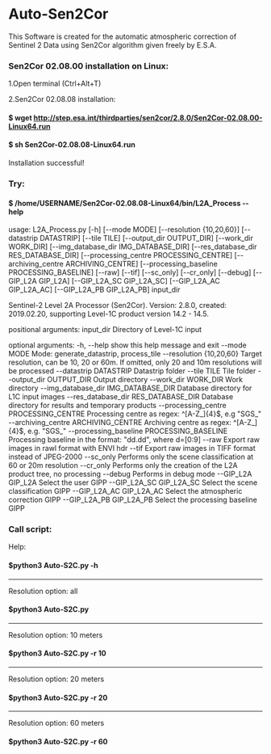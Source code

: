 # Auto-Sen2Cor
This Software is created for the automatic atmospheric correction of Sentinel 2 Data using Sen2Cor algorithm given freely by E.S.A.

### Sen2Cor 02.08.00 installation on Linux:

1.Open terminal (Ctrl+Alt+T)

2.Sen2Cor 02.08.08 installation:
#### $ wget http://step.esa.int/thirdparties/sen2cor/2.8.0/Sen2Cor-02.08.00-Linux64.run

#### $ sh Sen2Cor-02.08.08-Linux64.run

Installation successful!

### Try:
#### $ /home/USERNAME/Sen2Cor-02.08.08-Linux64/bin/L2A_Process --help

usage: L2A_Process.py [-h] [--mode MODE] [--resolution {10,20,60}]
                      [--datastrip DATASTRIP] [--tile TILE]
                      [--output_dir OUTPUT_DIR] [--work_dir WORK_DIR]
                      [--img_database_dir IMG_DATABASE_DIR]
                      [--res_database_dir RES_DATABASE_DIR]
                      [--processing_centre PROCESSING_CENTRE]
                      [--archiving_centre ARCHIVING_CENTRE]
                      [--processing_baseline PROCESSING_BASELINE] [--raw]
                      [--tif] [--sc_only] [--cr_only] [--debug]
                      [--GIP_L2A GIP_L2A] [--GIP_L2A_SC GIP_L2A_SC]
                      [--GIP_L2A_AC GIP_L2A_AC] [--GIP_L2A_PB GIP_L2A_PB]
                      input_dir

Sentinel-2 Level 2A Processor (Sen2Cor). Version: 2.8.0, created: 2019.02.20,
supporting Level-1C product version 14.2 - 14.5.

positional arguments:
  input_dir             Directory of Level-1C input

optional arguments:
  -h, --help            show this help message and exit
  --mode MODE           Mode: generate_datastrip, process_tile
  --resolution {10,20,60}
                        Target resolution, can be 10, 20 or 60m. If omitted,
                        only 20 and 10m resolutions will be processed
  --datastrip DATASTRIP
                        Datastrip folder
  --tile TILE           Tile folder
  --output_dir OUTPUT_DIR
                        Output directory
  --work_dir WORK_DIR   Work directory
  --img_database_dir IMG_DATABASE_DIR
                        Database directory for L1C input images
  --res_database_dir RES_DATABASE_DIR
                        Database directory for results and temporary products
  --processing_centre PROCESSING_CENTRE
                        Processing centre as regex: ^[A-Z_]{4}$, e.g "SGS_"
  --archiving_centre ARCHIVING_CENTRE
                        Archiving centre as regex: ^[A-Z_]{4}$, e.g. "SGS_"
  --processing_baseline PROCESSING_BASELINE
                        Processing baseline in the format: "dd.dd", where
                        d=[0:9]
  --raw                 Export raw images in rawl format with ENVI hdr
  --tif                 Export raw images in TIFF format instead of JPEG-2000
  --sc_only             Performs only the scene classification at 60 or 20m
                        resolution
  --cr_only             Performs only the creation of the L2A product tree, no
                        processing
  --debug               Performs in debug mode
  --GIP_L2A GIP_L2A     Select the user GIPP
  --GIP_L2A_SC GIP_L2A_SC
                        Select the scene classification GIPP
  --GIP_L2A_AC GIP_L2A_AC
                        Select the atmospheric correction GIPP
  --GIP_L2A_PB GIP_L2A_PB
                        Select the processing baseline GIPP

### Call script:

Help:
#### $python3 Auto-S2C.py -h
------------------------------------------
Resolution option: all
#### $python3 Auto-S2C.py
------------------------------------------
Resolution option: 10 meters
#### $python3 Auto-S2C.py -r 10
------------------------------------------
Resolution option: 20 meters
#### $python3 Auto-S2C.py -r 20
------------------------------------------
Resolution option: 60 meters
#### $python3 Auto-S2C.py -r 60



